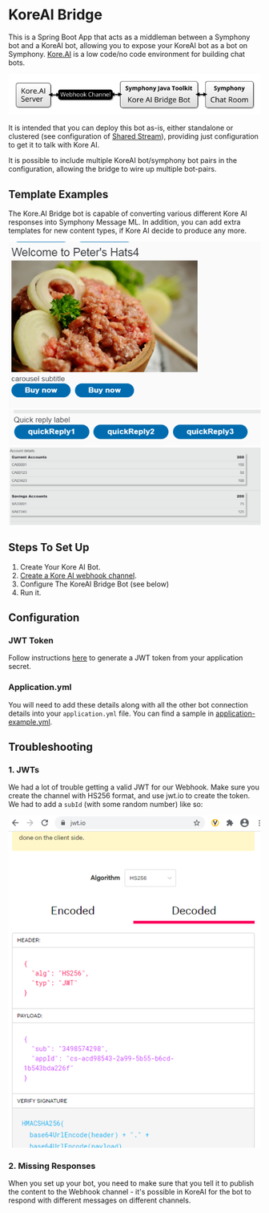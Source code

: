 
# KoreAI Bridge

This is a Spring Boot App that acts as a middleman between a Symphony bot and a KoreAI bot, allowing you to expose your KoreAI bot as a bot on Symphony.  [Kore.AI](https://kore.ai/) is a low code/no code environment for building chat bots.

![KoreAI Architecture](images/koreai.png)

It is intended that you can deploy this bot as-is, either standalone or clustered (see configuration of [Shared Stream](../shared-stream-spring-boot-starter/README.md)), providing just configuration to get it to talk with Kore AI.

It is possible to include multiple KoreAI bot/symphony bot pairs in the configuration, allowing the bridge to wire up multiple bot-pairs.

## Template Examples

The Kore.AI Bridge bot is capable of converting various different Kore AI responses into Symphony Message ML.  In addition, you can add extra templates for new content types, if Kore AI decide to produce any more.

![Carousel](images/carousel.png)
![Quick Reply](images/quick-replies.png)
![Mini Table](images/mini-tables.png)


## Steps To Set Up

1.  Create Your Kore AI Bot.
2.  [Create a Kore AI webhook channel](https://developer.kore.ai/docs/bots/channel-enablement/adding-webhook-channel/).
3.  Configure The KoreAI Bridge Bot (see below)
4.  Run it.

## Configuration

### JWT Token

Follow instructions [here](https://developer.kore.ai/docs/bots/api-guide/apis/) to generate a JWT token from your application secret.

### Application.yml

You will need to add these details along with all the other bot connection details into your `application.yml` file.  You can find a sample in [application-example.yml](application-example.yml).   

## Troubleshooting

### 1. JWTs

We had a lot of trouble getting a valid JWT for our Webhook.  Make sure you create the channel with HS256 format, and use jwt.io to create the token.  We had to add a `subId` (with some random number) like so:

![JWT Creation](images/jwt.png)

### 2. Missing Responses

When you set up your bot, you need to make sure that you tell it to publish the content to the Webhook channel - it's possible in KoreAI for the bot to respond with different messages on different channels.
